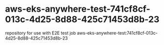 # aws-eks-anywhere-test-741cf8cf-013c-4d25-8d88-425c71453d8b-23
repository for use with E2E test job aws-eks-anywhere-test:741cf8cf-013c-4d25-8d88-425c71453d8b-23
